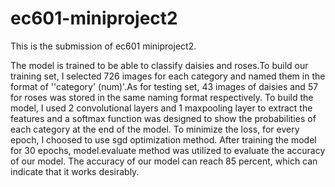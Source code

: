 # ec601-miniproject2

  This is the submission of ec601 miniproject2.
  
  The model is trained to be able to classify daisies and roses.To build our training set, I selected 726 images for each category and named them in the format of ''category' (num)'.As for testing set, 43 images of daisies and 57 for roses was stored in the same naming format respectively.
  To build the model, I used 2 convolutional layers and 1 maxpooling layer to extract the features and a softmax function was designed to show the probabilities of each category at the end of the model. To minimize the loss, for every epoch, I choosed to use sgd optimization method. After training the model for 30 epochs, model.evaluate method was utilized to evaluate the accuracy of our model.
  The accuracy of our model can reach 85 percent, which can indicate that it works desirably.
